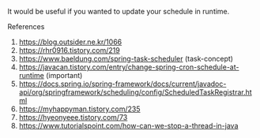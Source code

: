 It would be useful if you wanted to update your schedule in runtime.

References
1. https://blog.outsider.ne.kr/1066
2. https://rhr0916.tistory.com/219
3. https://www.baeldung.com/spring-task-scheduler (task-concept)
4. https://javacan.tistory.com/entry/change-spring-cron-schedule-at-runtime (important)
5. https://docs.spring.io/spring-framework/docs/current/javadoc-api/org/springframework/scheduling/config/ScheduledTaskRegistrar.html
6. https://myhappyman.tistory.com/235
7. https://hyeonyeee.tistory.com/73
8. https://www.tutorialspoint.com/how-can-we-stop-a-thread-in-java

